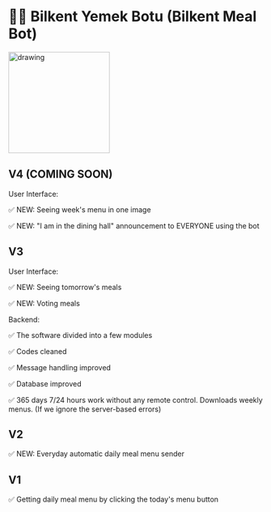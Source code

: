 # 👨‍🍳 Bilkent Yemek Botu (Bilkent Meal Bot)

<img src="https://user-images.githubusercontent.com/28690608/155695482-e3573cba-4bac-4c5f-99a7-259f3956485d.jpg" alt="drawing" width="200" />

## V4 (COMING SOON)
User Interface:
  
  ✅ NEW: Seeing week's menu in one image
  
  ✅ NEW: "I am in the dining hall" announcement to EVERYONE using the bot
  
## V3
User Interface:
  
  ✅ NEW: Seeing tomorrow's meals
  
  ✅ NEW: Voting meals

Backend:
  
  ✅ The software divided into a few modules
  
  ✅ Codes cleaned
 
  ✅ Message handling improved
  
  ✅ Database improved
  
  ✅ 365 days 7/24 hours work without any remote control. Downloads weekly menus. (If we ignore the server-based errors)

## V2
  
  ✅ NEW: Everyday automatic daily meal menu sender

## V1
  
  ✅ Getting daily meal menu by clicking the today's menu button
